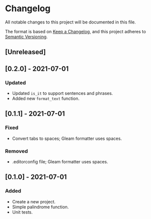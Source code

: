 # Changelog

All notable changes to this project will be documented in this file.

The format is based on [Keep a Changelog](https://keepachangelog.com/en/1.1.0/),
and this project adheres to [Semantic Versioning](https://semver.org/spec/v2.0.0.html).

## [Unreleased]

## [0.2.0] - 2021-07-01

### Updated

- Updated `is_it` to support sentences and phrases.
- Added new `format_text` function.

## [0.1.1] - 2021-07-01

### Fixed

- Convert tabs to spaces; Gleam formatter uses spaces.

### Removed

- .editorconfig file; Gleam formatter uses spaces.

## [0.1.0] - 2021-07-01

### Added

- Create a new project.
- Simple palindrome function.
- Unit tests.
